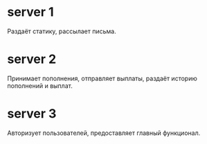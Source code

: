 # server 1

Раздаёт статику, рассылает письма.

# server 2

Принимает пополнения, отправляет выплаты, раздаёт историю пополнений и выплат.

# server 3

Авторизует пользователей, предоставляет главный функционал.
